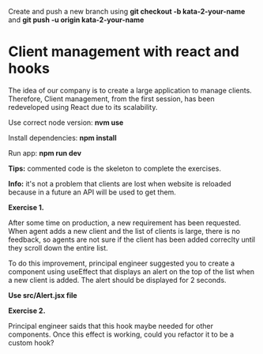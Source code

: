 Create and push a new branch using **git checkout -b kata-2-your-name** and **git push -u origin kata-2-your-name**

# **Client management with react and hooks**

The idea of our company is to create a large application to manage clients. Therefore, Client management, from the first session, has been redeveloped using React due to its scalability.

Use correct node version: **nvm use**

Install dependencies: **npm install**

Run app: **npm run dev**

**Tips:** commented code is the skeleton to complete the exercises.

**Info:** it's not a problem that clients are lost when website is reloaded because in a future an API will be used to get them.

**Exercise 1.**

After some time on production, a new requirement has been requested. When agent adds a new client and the list of clients is large, there is no feedback, so agents are not sure if the client has been added correclty until they scroll down the entire list.

To do this improvement, principal engineer suggested you to create a component using useEffect that displays an alert on the top of the list when a new client is added. The alert should be displayed for 2 seconds.

**Use src/Alert.jsx file**

**Exercise 2.**

Principal engineer saids that this hook maybe needed for other components. Once this effect is working, could you refactor it to be a custom hook?
